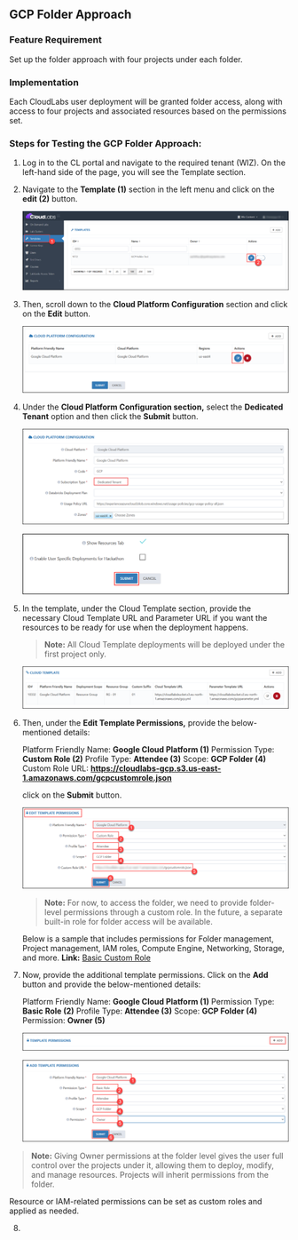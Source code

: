 ## GCP Folder Approach

### Feature Requirement
Set up the folder approach with four projects under each folder.

### Implementation
Each CloudLabs user deployment will be granted folder access, along with access to four projects and associated resources based on the permissions set.

### Steps for Testing the GCP Folder Approach:

1. Log in to the CL portal and navigate to the required tenant (WIZ). On the left-hand side of the page, you will see the Template section.

2. Navigate to the **Template (1)** section in the left menu and click on the **edit (2)** button.

   ![](/img/01.png)

3. Then, scroll down to the **Cloud Platform Configuration** section and click on the **Edit** button.

   ![](/img/02.png)

4. Under the **Cloud Platform Configuration section,** select the **Dedicated Tenant** option and then click the **Submit** button.

   ![](/img/03.png)

   ![](/img/04.png)

5. In the template, under the Cloud Template section, provide the necessary Cloud Template URL and Parameter URL if you want the resources to be ready for use when 
   the deployment happens.

   >**Note:** All Cloud Template deployments will be deployed under the first project only.

   ![](/img/template.png)

6. Then, under the **Edit Template Permissions,** provide the below-mentioned details: 

   Platform Friendly Name: **Google Cloud Platform (1)**
   Permission Type: **Custom Role (2)**
   Profile Type: **Attendee (3)**
   Scope: **GCP Folder (4)**
   Custom Role URL: **https://cloudlabs-gcp.s3.us-east-1.amazonaws.com/gcpcustomrole.json**
   
   click on the **Submit** button.

   ![](/img/05.png)

   >**Note:** For now, to access the folder, we need to provide folder-level permissions through a custom role. In the future, a separate built-in role for folder     access will be available. 

   Below is a sample that includes permissions for Folder management, Project management, IAM roles, Compute Engine, Networking, Storage, and more.
   **Link:** [Basic Custom Role](https://cloudlabs-gcp.s3.us-east-1.amazonaws.com/gcpcustomrole.json)

7.  Now, provide the additional template permissions. Click on the **Add** button and provide the below-mentioned details:

    Platform Friendly Name: **Google Cloud Platform (1)**
    Permission Type: **Basic Role (2)**
    Profile Type: **Attendee (3)**
    Scope: **GCP Folder (4)**
    Permission: **Owner (5)**

    ![](/img/06.png)

    ![](/img/07.png)

   >**Note:**  Giving Owner permissions at the folder level gives the user full control over the projects under it, allowing them to deploy, modify, and manage        resources.
   Projects will inherit permissions from the folder.
   
   Resource or IAM-related permissions can be set as custom roles and applied as needed.

8. 
